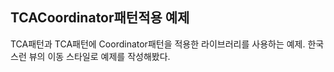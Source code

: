 ## TCACoordinator패턴적용 예제

TCA패턴과 TCA패턴에 Coordinator패턴을 적용한 라이브러리를 사용하는 예제.
한국스런 뷰의 이동 스타일로 예제를 작성해봤다. 
